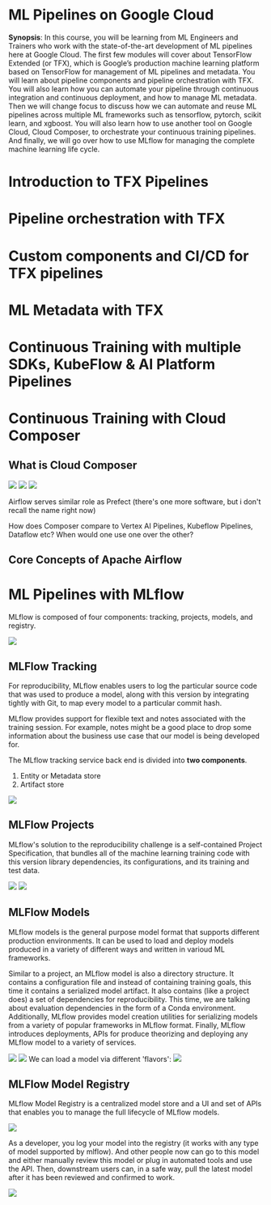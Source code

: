 # ML Pipelines on Google Cloud

**Synopsis**: In this course, you will be learning from ML Engineers and Trainers who work with the state-of-the-art development of ML pipelines here at Google Cloud. The first few modules will cover about TensorFlow Extended (or TFX), which is Google’s production machine learning platform based on TensorFlow for management of ML pipelines and metadata. You will learn about pipeline components and pipeline orchestration with TFX. You will also learn how you can automate your pipeline through continuous integration and continuous deployment, and how to manage ML metadata. Then we will change focus to discuss how we can automate and reuse ML pipelines across multiple ML frameworks such as tensorflow, pytorch, scikit learn, and xgboost. You will also learn how to use another tool on Google Cloud, Cloud Composer, to orchestrate your continuous training pipelines. And finally, we will go over how to use MLflow for managing the complete machine learning life cycle.

# Introduction to TFX Pipelines

# Pipeline orchestration with TFX

# Custom components and CI/CD for TFX pipelines

# ML Metadata with TFX

# Continuous Training with multiple SDKs, KubeFlow & AI Platform Pipelines

# Continuous Training with Cloud Composer

## What is Cloud Composer
![](Pasted%20image%2020230407125159.png)
![](Pasted%20image%2020230407125239.png)
![](Pasted%20image%2020230407125518.png)

Airflow serves similar role as Prefect (there's one more software, but i don't recall the name right now)

How does Composer compare to Vertex AI Pipelines, Kubeflow Pipelines, Dataflow etc? When would one use one over the other?

## Core Concepts of Apache Airflow


# ML Pipelines with MLflow

MLflow is composed of four components: tracking, projects, models, and registry.

![](Pasted%20image%2020230407120111.png)

## MLFlow Tracking

For reproducibility, MLflow enables users to log the particular source code that was used to produce a model, along with this version by integrating tightly with Git, to map every model to a particular commit hash.

MLflow provides support for flexible text and notes associated with the training session. For example, notes might be a good place to drop some information about the business use case that our model is being developed for.

The MLflow tracking service back end is divided into **two components**.
1. Entity or Metadata store
2. Artifact store

![](Pasted%20image%2020230407120915.png)

## MLFlow Projects

MLflow's solution to the reproducibility challenge is a self-contained Project Specification, that bundles all of the machine learning training code with this version library dependencies, its configurations, and its training and test data.

![](Pasted%20image%2020230407121525.png)
![](Pasted%20image%2020230407122440.png)

## MLFlow Models

MLflow models is the general purpose model format that supports different production environments. It can be used to load and deploy models produced in a variety of different ways and written in varioud ML frameworks.

Similar to a project, an MLflow model is also a directory structure. It contains a configuration file and instead of containing training goals, this time it contains a serialized model artifact. It also contains (like a project does) a set of dependencies for reproducibility. This time, we are talking about evaluation dependencies in the form of a Conda environment. Additionally, MLflow provides model creation utilities for serializing models from a variety of popular frameworks in MLflow format. Finally, MLflow introduces deployments, APIs for produce theorizing and deploying any MLflow model to a variety of services.

![](Pasted%20image%2020230407122646.png)
![](Pasted%20image%2020230407122713.png)
We can load a model via different 'flavors':
![](Pasted%20image%2020230407122739.png)

## MLFlow Model Registry

MLflow Model Registry is a centralized model store and a UI and set of APIs that enables you to manage the full lifecycle of MLflow models.

![](Pasted%20image%2020230407123413.png)

As a developer, you log your model into the registry (it works with any type of model supported by mlflow). And other people now can go to this model and either manually review this model or plug in automated tools and use the API. Then, downstream users can, in a safe way, pull the latest model after it has been reviewed and confirmed to work.

![](Pasted%20image%2020230407123718.png)


